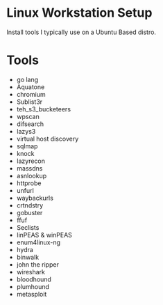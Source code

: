 # Linux Workstation Setup
Install tools I typically use on a Ubuntu Based distro.

# Tools

- go lang
- Aquatone
- chromium
- Sublist3r
- teh_s3_bucketeers
- wpscan
- difsearch
- lazys3
- virtual host discovery
- sqlmap
- knock
- lazyrecon
- massdns
- asnlookup
- httprobe
- unfurl
- waybackurls
- crtndstry
- gobuster
- ffuf
- Seclists
- linPEAS & winPEAS
- enum4linux-ng
- hydra
- binwalk
- john the ripper
- wireshark
- bloodhound
- plumhound
- metasploit
